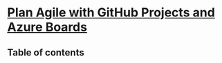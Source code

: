 # [Plan Agile with GitHub Projects and Azure Boards](https://learn.microsoft.com/en-us/training/modules/plan-agile-github-projects-azure-boards/) <!-- omit in toc -->

## Table of contents <!-- omit in toc -->

